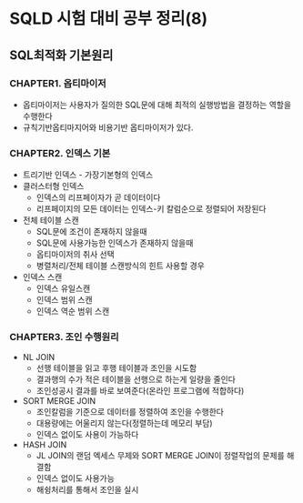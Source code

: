 # SQLD 시험 대비 공부 정리(8)

## SQL최적화 기본원리

### CHAPTER1. 옵티마이저

- 옵티마이저는 사용자가 질의한 SQL문에 대해 최적의 실행방법을 결정하는 역할을 수행한다
- 규칙기반옵티마지어와 비용기반 옵티마이저가 있다.

### CHAPTER2. 인덱스 기본

- 트리기반 인덱스 - 가장기본형의 인덱스
- 클러스터형 인덱스
  - 인덱스의 리프페이자가 곧 데이터이다
  - 리프페이지의 모든 데이터는 인덱스-키 칼럼순으로 정렬되어 저장된다
- 전체 테이블 스캔
  - SQL문에 조건이 존재하지 않을때
  - SQL문에 사용가능한 인덱스가 존재하지 않을때
  - 옵티마이저의 취사 선택
  - 병렬처리/전체 테이블 스캔방식의 힌트 사용할 경우
- 인덱스 스캔
  - 인덱스 유일스캔
  - 인덱스 범위 스캔
  - 인덱스 역순 범위 스캔

### CHAPTER3. 조인 수행원리

- NL JOIN
  - 선행 테이블을 읽고 후행 테이블과 조인을 시도함
  - 결과행의 수가 적은 테이블을 선행으로 하는게 일량을 줄인다
  - 조인성공시 결과를 바로 보여준다(온라인 프로그램에 적합하다)
- SORT MERGE JOIN
  - 조인칼럼을 기준으로 데이터를 정렬하여 조인을 수행한다
  - 대용량에는 어울리지 않는다(정렬하는데 메모리 부담)
  - 인덱스 없이도 사용이 가능하다
- HASH JOIN
  - JL JOIN의 랜덤 엑세스 무제와 SORT MERGE JOIN이 정렬작업의 문제를 해결함
  - 인덱스 없이도 사용가능
  - 해슁처리를 통해서 조인을 실시